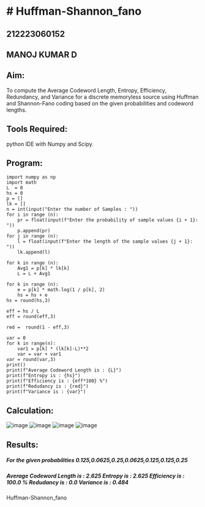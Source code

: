 # # Huffman-Shannon_fano
## 212223060152
## MANOJ KUMAR D
## Aim:
To compute the Average Codeword Length, Entropy, Efficiency, Redundancy, and Variance for a discrete memoryless source using Huffman and Shannon-Fano coding based on the given probabilities and codeword lengths.

## Tools Required:
python IDE with Numpy and Scipy.

## Program:
~~~~
import numpy as np
import math 
L  = 0
hs = 0
p = []
lk = []
n = int(input("Enter the number of Samples : "))
for i in range (n): 
    pr = float(input(f"Enter the probability of sample values {i + 1}: "))  
    p.append(pr)
for j in range (n): 
    l = float(input(f"Enter the length of the sample values {j + 1}: "))  
    lk.append(l)

for k in range (n):
    Avg1 = p[k] * lk[k]
    L = L + Avg1

for k in range (n):
    e = p[k] * math.log(1 / p[k], 2)
    hs = hs + e
hs = round(hs,3)

eff = hs / L
eff = round(eff,3)

red =  round(1 - eff,3) 

var = 0
for k in range(n):
    var1 = p[k] * (lk[k]-L)**2
    var = var + var1
var = round(var,3)
print()
print(f"Average Codeword Length is : {L}")
print(f"Entropy is : {hs}")
print(f"Efficiency is : {eff*100} %")
print(f"Redudancy is : {red}")
print(f"Variance is : {var}")
~~~~
## Calculation:
![image](https://github.com/user-attachments/assets/002e110d-60f6-4c23-94c2-661453ff18c7)
![image](https://github.com/user-attachments/assets/9ac8f468-797c-492f-94d7-59745dac8730)
![image](https://github.com/user-attachments/assets/b32b1056-4d52-404d-b879-3763cbad813e)
![image](https://github.com/user-attachments/assets/fdda6d48-3cc6-4158-8d00-67c426739241)
## Results:
##### For the given probabilities 0.125,0.0625,0.25,0.0625,0.125,0.125,0.25
##### Average Codeword Length is : 2.625 Entropy is : 2.625 Efficiency is : 100.0 % Redudancy is : 0.0 Variance is : 0.484

Huffman-Shannon_fano
